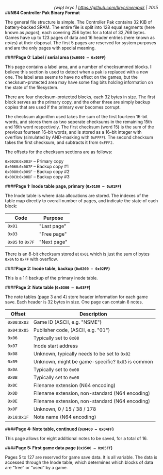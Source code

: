*<div align=right>(wip) bryc | https://github.com/bryc/mempak | 2015</div>*
##**N64 Controller Pak Binary Format**

The general file structure is simple. The Controller Pak contains 32 KiB of
battery-backed SRAM. The entire file is split into 128 equal segments
(here known as *pages*), each covering 256 bytes for a total of 32,768 bytes.
Games have up to 123 pages of data and 16 header entries (here known as *notes*)
at their disposal. The first 5 pages are reserved for system purposes and
are the only pages with special meaning.

####**Page 0: Label / serial area (`0x0000 – 0x00FF`)**

This page contains a label area, and a number of checksummed blocks. I believe
this section is used to detect when a pak is replaced with a new one. The label
area seems to have no effect on the games, but the checksum-protected area may
have some flag bits holding information on the state of the filesystem.

There are four checksum-protected blocks, each 32 bytes in size. The first
block serves as the primary copy, and the other three are simply backup copies
that are used if the primary ever becomes corrupt.

The checksum algorithm used takes the sum of the first fourteen 16-bit words, and stores them
as two seperate checksums in the remaining 15th and 16th word respectively.
The first checksum (word 15) is the sum of the previous fourteen 16-bit words, and is stored
as a 16-bit integer with overflow (simulated by AND-masking with `0xFFFF`).
The second checksum takes the first checksum, and subtracts it from `0xFFF2`.

The offsets for the checksum sections are as follows:

`0x0020`:`0x003F` – Primary copy<br>
`0x0060`:`0x007F` – Backup copy #1<br>
`0x0080`:`0x009F` – Backup copy #2<br>
`0x00C0`:`0x00DF` – Backup copy #3

####**Page 1: Inode table page, primary (`0x0100 – 0x01FF`)**

The Inode table is where data allocations are stored. The indexes of the table map
directly to overall number of pages, and indicate the state of each block:

Code    |  Purpose
--------|------------
`0x01`  | "Last page"
`0x03`  | "Free page"
`0x05` to `0x7F`  | "Next page"

There is an 8-bit checksum stored at `0x01` which is just the sum of bytes `0x0A` to `0xFF` with overflow.

####**Page 2: Inode table, backup (`0x0200 – 0x02FF`)**

This is a 1:1 backup of the primary inode table.

####**Page 3: Note table (`0x0300 – 0x03FF`)**

The note tables (page 3 and 4) store header information for each game save. Each
header is 32 bytes in size. One page can contain 8 notes. 

Offset        | Description
--------------|---------------------
`0x00`:`0x03` | Game ID (ASCII, e.g. "NSME")
`0x04`:`0x05` | Publisher code, (ASCII, e.g. "01")
`0x06`        | Typically set to `0x00`
`0x07`        | Inode start address
`0x08`        | Unknown, typically needs to be set to `0x02`
`0x09`        | Unknown, might be game-specific? `0x03` is common
`0x0A`        | Typically set to `0x00`
`0x0B`        | Typically set to `0x00`
`0x0C`        | Filename extension (N64 encoding)
`0x0D`        | Filename extension, non-standard (N64 encoding)
`0x0E`        | Filename extension, non-standard (N64 encoding)
`0x0F`        | Unknown, 0 / 15 / 38 / 178
`0x10`:`0x1F` | Note name (N64 encoding)

####**Page 4: Note table, continued (`0x0400 – 0x04FF`)**

This page allows for eight additional notes to be saved, for a total of 16.

####**Page 5: First game data page (`0x0500 – 0x05FF`)**

Pages 5 to 127 are reserved for game save data. It is all variable. The data is
accessed through the Inode table, which determines which blocks of data are “free”
or “used” by a game.



